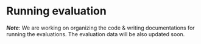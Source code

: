 # Running evaluation

***Note***: We are working on organizing the code & writing documentations for running the evaluations. The evaluation data will be also updated soon.
